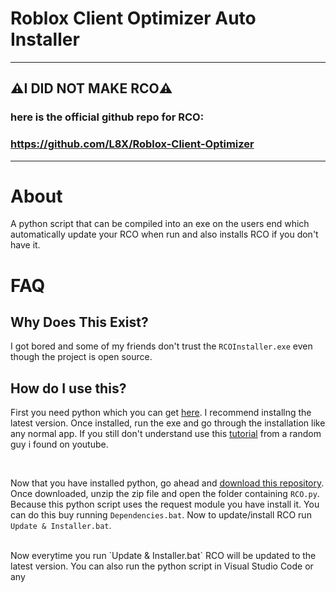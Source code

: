 # Roblox Client Optimizer Auto Installer
----------------------------------------------------
## ⚠️I DID NOT MAKE RCO⚠️
### here is the official github repo for RCO:
### https://github.com/L8X/Roblox-Client-Optimizer
----------------------------------------------------

# About
A python script that can be compiled into an exe on the users end which automatically update your RCO when run and also installs RCO if you don't have it.

# FAQ

## Why Does This Exist?
I got bored and some of my friends don't trust the `RCOInstaller.exe` even though the project is open source.

## How do I use this?
First you need python which you can get [here](https://www.python.org/downloads/). I recommend installng the latest version. Once installed, run the exe and go through the installation like any normal app. If you still don't understand use this [tutorial](https://www.youtube.com/watch?v=bjE7XQV4s-k) from a random guy i found on youtube.

<br>

Now that you have installed python, go ahead and [download this repository](https://codeload.github.com/ShashTheEpic/RCO-Auto-Installer/zip/refs/tags/v1.0.0). Once downloaded, unzip the zip file and open the folder containing `RCO.py`. Because this python script uses the request module you have install it. You can do this buy running `Dependencies.bat`. Now to update/install RCO run `Update & Installer.bat`.

<br>
Now everytime you run `Update & Installer.bat` RCO will be updated to the latest version. You can also run the python script in Visual Studio Code or any 
